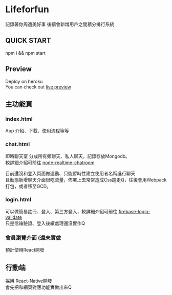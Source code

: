 # Lifeforfun
記錄著你周遭美好事
後續會新增用戶之間積分排行系統

## QUICK START  
npm i && npm start  

## Preview
Deploy on heroku  
You can check out [live preview](https://lifeforfun.herokuapp.com/)  

## 主功能頁  
### index.html  
App 介紹、下載、使用流程等等  

### chat.html  
即時聊天室 分成所有頻聊天、私人聊天，記錄存放Mongodb。  
較詳細介紹可前往 [node-realtime-chatroom](https://github.com/LinX9581/node-realtime-chatroom)  

目前還沒和登入頁面做連動、只能暫時性建立使用者名稱進行聊天  
且動態新增聊天介面很吃流量，佈署上去常常造成Css跑走Q，往後會用Webpack打包，或者移至GCD。  

### login.html
可以做簡易註冊、登入、第三方登入，較詳細介紹可前往 [firebase-login-validate](https://github.com/LinX9581/firebase-login-validate)  
只是信箱驗證、登入後續處理還沒實作Q  

### 會員瀏覽介面 (還未實做
預計使用React開發

## 行動端
採用 React-Native開發  
會先把和網頁對應功能實做出來Q  
